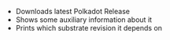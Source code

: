 - Downloads latest Polkadot Release
- Shows some auxiliary information about it
- Prints which substrate revision it depends on


